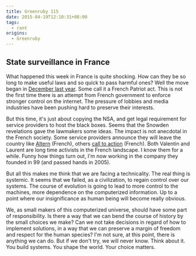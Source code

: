 ```yaml
---
title: Greenruby 115
date: 2015-04-19T12:10:31+08:00
tags:
  - rant
origins:
  - Greenruby
---
```

## State surveillance in France

What happened this week in France is quite shocking. How can they be so long
to make useful laws and so quick to pass harmful ones? Well the move began in
[December last year][frenchpatriot]. Some call it a French Patriot act. This
is not the first time there is an attempt from French government to enforce
stronger control on the internet. The pressure of lobbies and media industries
have been pushing hard to preserve their interests.

But this time, it's just about copying the NSA, and get legal requirement for
service providers to host the black boxes. Seems that the Snowden revelations
gave the lawmakers some ideas. The impact is not anecdotal in the French
society. Some service providers announce they will leave the country like
[Altern][altern] (French), others [call to action][laurent] (French). Both
Valentin and Laurent are long time activists in the French landscape. I know
them for a while. Funny how things turn out, I'm now working in the company
they founded in 99 (and passed hands in 2005).

But all this makes me think that we are facing a technicality. The real thing
is systemic. It seems that we failed, as a civilization, to regain control
over our systems. The course of evolution is going to lead to more control to
the machines, more dependence on the computerized information. Up to a point
where our insignificance as human being will become really obvious.

We, as small makers of this computerized universe, should have some part of
responsibility. Is there a way that we can bend the course of history by the
small choices we make? Can we not take decisions in regard of how to implement
solutions, in a way that we can preserve a margin of freedom and respect for
the human species? I'm not sure, at this point, there is anything we can do.
But if we don't try, we will never know. Think about it. You build systems.
You shape the world. Your choice matters.

[frenchpatriot]: http://www.theguardian.com/world/2013/dec/11/french-officials-internet-users-real-time-law
[altern]: http://www.theguardian.com/world/2013/dec/11/french-officials-internet-users-real-time-law
[laurent]: http://blogs.mediapart.fr/blog/laurent-chemla/170415/lettre-ceux-qui-sen-foutent
